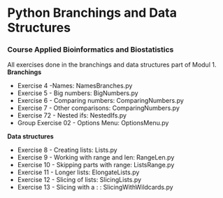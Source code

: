 # Python Branchings and Data Structures
### Course Applied Bioinformatics and Biostatistics
All exercises done in the branchings and data structures part of Modul 1.
**Branchings**
* Exercise 4 -Names: NamesBranches.py
* Exercise 5 - Big numbers: BigNumbers.py
* Exercise 6 - Comparing numbers: ComparingNumbers.py
* Exercise 7 - Other comparisons: ComparingNumbers.py
* Exercise 72 - Nested ifs: NestedIfs.py
* Group Exercise 02 - Options Menu: OptionsMenu.py

**Data structures**
* Exercise 8 - Creating lists: Lists.py
* Exercise 9 - Working with range and len: RangeLen.py
* Exercise 10 - Skipping parts with range: ListsRange.py
* Exercise 11 - Longer lists: ElongateLists.py
* Exercise 12 - Slicing of lists: SlicingLists.py
* Exercise 13 - Slicing with a : : SlicingWithWildcards.py
